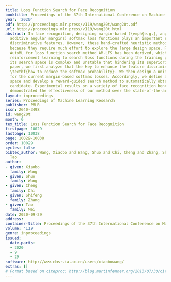 ```yaml
---
title: Loss Function Search for Face Recognition
booktitle: Proceedings of the 37th International Conference on Machine Learning
year: '2020'
pdf: http://proceedings.mlr.press/v119/wang20t/wang20t.pdf
url: http://proceedings.mlr.press/v119/wang20t.html
abstract: In face recognition, designing margin-based (\emph{e.g.}, angular, additive,
  additive angular margins) softmax loss functions plays an important role to learn
  discriminative features. However, these hand-crafted heuristic methods may be sub-optimal
  because they require much effort to explore the large design space. Recently, an
  AutoML for loss function search method AM-LFS has been derived, which leverages
  reinforcement learning to search loss functions during the training process. But
  its search space is complex and unstable that hindering its superiority. In this
  paper, we first analyze that the key to enhance the feature discrimination is actually
  \textbf{how to reduce the softmax probability}. We then design a unified formulation
  for the current margin-based softmax losses. Accordingly, we define a novel search
  space and develop a reward-guided search method to automatically obtain the best
  candidate. Experimental results on a variety of face recognition benchmarks have
  demonstrated the effectiveness of our method over the state-of-the-art alternatives.
layout: inproceedings
series: Proceedings of Machine Learning Research
publisher: PMLR
issn: 2640-3498
id: wang20t
month: 0
tex_title: Loss Function Search for Face Recognition
firstpage: 10029
lastpage: 10038
page: 10029-10038
order: 10029
cycles: false
bibtex_author: Wang, Xiaobo and Wang, Shuo and Chi, Cheng and Zhang, Shifeng and Mei,
  Tao
author:
- given: Xiaobo
  family: Wang
- given: Shuo
  family: Wang
- given: Cheng
  family: Chi
- given: Shifeng
  family: Zhang
- given: Tao
  family: Mei
date: 2020-09-29
address: 
container-title: Proceedings of the 37th International Conference on Machine Learning
volume: '119'
genre: inproceedings
issued:
  date-parts:
  - 2020
  - 9
  - 29
software: http://www.cbsr.ia.ac.cn/users/xiaobowang/
extras: []
# Format based on citeproc: http://blog.martinfenner.org/2013/07/30/citeproc-yaml-for-bibliographies/
---
```

